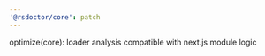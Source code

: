 ```yaml
---
'@rsdoctor/core': patch
---
```


optimize(core): loader analysis compatible with next.js module logic
